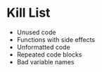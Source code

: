 Kill List
=========

   * Unused code
   * Functions with side effects
   * Unformatted code
   * Repeated code blocks
   * Bad variable names
